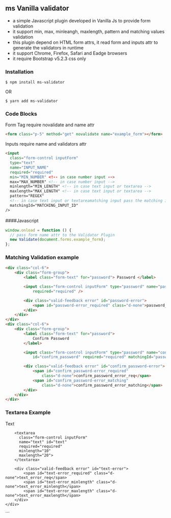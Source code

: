 ## ms Vanilla validator
 

- a simple Javascript plugin developed in Vanilla Js to provide form validation
- it support min, max, minleangh, maxlength, pattern and matching values validation
- this plugin depend on HTML form attrs, it read form and inputs attr to generate the validators in runtime
- it support Chrome, Firefox, Safari and Eadge browsers
- it require Bootstrap  v5.2.3 css only 

### Installation

`$ npm install ms-validator`

OR

`$ yarn add ms-validator`

### Code Blocks

Form Tag require novalidate and name attr

```html
<form class="p-5" method="get" novalidate name="example_form"></form>
```

Inputs require name and validators attr
```html
<input 
  class="form-control inputForm" 
  type="text" 
  name="INPUT_NAME" 
  required="required"
  min="MIN_NUMBER" <!-- in case number input -->
  max="MAX_NUMBER" <!-- in case number input -->
  minlength="MIN_LENGTH" <!-- in case text input or textarea -->
  maxlength="MAX_LENGTH" <!-- in case text input or textarea -->
  pattern="REGEX" 
  <!-- in case text input or textareamatching input pass the matching input id  -->
  matchingId="MATCHING_INPUT_ID"  
/>
```

####Javascript　

```javascript
window.onload = function () {
  // pass form name attr to the Validator Plugin
  new Validate(document.forms.example_form);
};
```

### Matching Validation example

```html
<div class="col-6">
    <div class="form-group">
        <label class="form-text" for="password"> Password </label>

        <input class="form-control inputForm" type="password" name="password" id="password"
            required="required" />

        <div class="valid-feedback error" id="password-error">
            <span id="password-error_required" class="d-none">password_error_req</span>
        </div>
    </div>
</div>
<div class="col-6">
    <div class="form-group">
        <label class="form-text" for="password">
            Confirm Password
        </label>

        <input class="form-control inputForm" type="password" name="confirm_password"
            id="confirm_password" required="required" matchingId="password" />

        <div class="valid-feedback error" id="confirm_password-error">
            <span id="confirm_password-error_required"
                class="d-none">confirm_password_error_req</span>
            <span id="confirm_password-error_matching"
                class="d-none">confirm_password_error_matching</span>
        </div>
    </div>
</div>
```

### Textarea Example
<div class="col-12">
    <div class="form-group">
        <label class="form-text" for="text">
            Text
        </label>

        <textarea 
          class="form-control inputForm"  
          name="text" id="text"   
          required="required" 
          minlength="10"  
          maxlength="20"> 
        </textarea>

        <div class="valid-feedback error" id="text-error">
            <span id="text-error_required" class="d-none">text_error_req</span>
            <span id="text-error_minlength" class="d-none">text_error_minlength</span>
            <span id="text-error_maxlength" class="d-none">text_error_maxlength</span>
        </div>
    </div>
</div>
```
